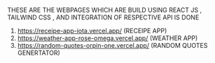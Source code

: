 THESE ARE THE WEBPAGES WHICH ARE BUILD USING REACT JS , TAILWIND CSS , AND INTEGRATION OF RESPECTIVE API IS DONE  


1) https://receipe-app-iota.vercel.app/ (RECEIPE APP)
2) https://weather-app-rose-omega.vercel.app/ (WEATHER APP)
3) https://random-quotes-orpin-one.vercel.app/ (RANDOM QUOTES GENERTATOR)

